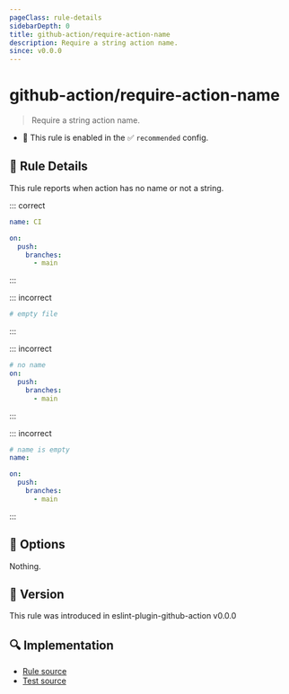 ```yaml
---
pageClass: rule-details
sidebarDepth: 0
title: github-action/require-action-name
description: Require a string action name.
since: v0.0.0
---
```


# github-action/require-action-name

> Require a string action name.

- 💼 This rule is enabled in the ✅ `recommended` config.

## :book: Rule Details

This rule reports when action has no name or not a string.

::: correct

```yaml
name: CI

on:
  push:
    branches:
      - main
```

:::

::: incorrect

```yaml
# empty file
```

:::

::: incorrect

```yaml
# no name
on:
  push:
    branches:
      - main
```

:::

::: incorrect

```yaml
# name is empty
name:

on:
  push:
    branches:
      - main
```

:::

## :wrench: Options

Nothing.

## :rocket: Version

This rule was introduced in eslint-plugin-github-action v0.0.0

## :mag: Implementation

- [Rule source](https://github.com/ntnyq/eslint-plugin-github-action/blob/main/src/rules/require-action-name.ts)
- [Test source](https://github.com/ntnyq/eslint-plugin-github-action/blob/main/tests/rules/require-action-name.test.ts)
